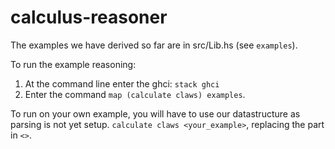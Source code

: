 # calculus-reasoner

The examples we have derived so far are in src/Lib.hs (see `examples`).

To run the example reasoning:

1. At the command line enter the ghci: `stack ghci`
2. Enter the command `map (calculate claws) examples`.

To run on your own example, you will have to use our datastructure as parsing is not yet setup. 
`calculate claws <your_example>`, replacing the part in `<>`.

